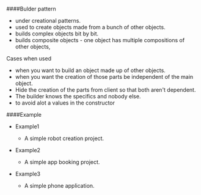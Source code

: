 ####Bulder pattern
- under creational patterns.
- used to create objects made from a bunch of other objects.
- builds complex objects bit by bit.
- builds composite objects - one object has multiple compositions of other objects,

 Cases when used
-  when you want to build an object made up of other objects.
-  when you want the creation of those parts be independent of the main object.
-  Hide the creation of the parts from client so that both aren't dependent.
-  The builder knows the specifics and nobody else.
- to avoid alot a values in the constructor


####Example
- Example1
  * A simple robot creation project.
  
- Example2
  * A simple app booking project.
  
- Example3
  * A simple phone application.